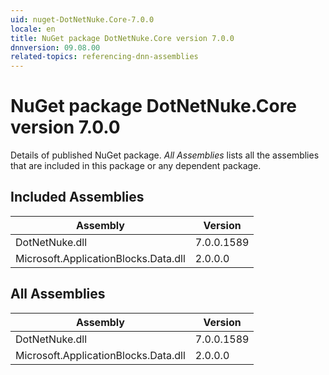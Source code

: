 ```yaml
---
uid: nuget-DotNetNuke.Core-7.0.0
locale: en
title: NuGet package DotNetNuke.Core version 7.0.0
dnnversion: 09.08.00
related-topics: referencing-dnn-assemblies
---
```


# NuGet package DotNetNuke.Core version 7.0.0
Details of published NuGet package.
*All Assemblies* lists all the assemblies that are included in this package or any dependent package.

## Included Assemblies

|Assembly|Version|
|---|---|
|DotNetNuke.dll|7.0.0.1589|
|Microsoft.ApplicationBlocks.Data.dll|2.0.0.0|

## All Assemblies

|Assembly|Version|
|---|---|
|DotNetNuke.dll|7.0.0.1589|
|Microsoft.ApplicationBlocks.Data.dll|2.0.0.0|

